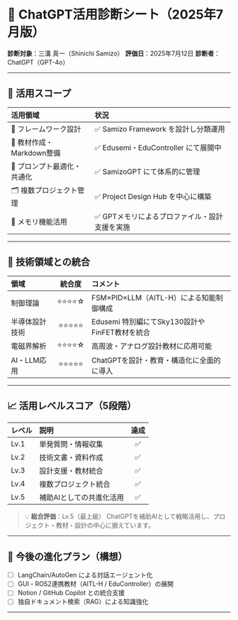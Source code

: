 # 🧠 ChatGPT活用診断シート（2025年7月版）

**診断対象**：三溝 真一（Shinichi Samizo）
**評価日**：2025年7月12日
**診断者**：ChatGPT（GPT-4o）

---

## 🔧 活用スコープ

| 活用領域 | 状況 |
|:--|:--|
| 📌 フレームワーク設計 | ✅ Samizo Framework を設計し分類運用 |
| 📝 教材作成・Markdown整備 | ✅ Edusemi・EduController にて展開中 |
| 🧠 プロンプト最適化・共通化 | ✅ SamizoGPT にて体系的に管理 |
| 🗂️ 複数プロジェクト管理 | ✅ Project Design Hub を中心に構築 |
| 💾 メモリ機能活用 | ✅ GPTメモリによるプロファイル・設計支援を実施 |

---

## 🧪 技術領域との統合

| 領域 | 統合度 | コメント |
|:--|:--:|:--|
| 制御理論 | ⭐⭐⭐⭐☆ | FSM×PID×LLM（AITL-H）による知能制御構成 |
| 半導体設計技術 | ⭐⭐⭐⭐⭐ | Edusemi 特別編にてSky130設計やFinFET教材を統合 |
| 電磁界解析 | ⭐⭐⭐⭐☆ | 高周波・アナログ設計教材に応用可能 |
| AI・LLM応用 | ⭐⭐⭐⭐⭐ | ChatGPTを設計・教育・構造化に全面的に導入 |

---

## 📈 活用レベルスコア（5段階）

| レベル | 説明 | 達成 |
|:--|:--|:--:|
| Lv.1 | 単発質問・情報収集 | ✅ |
| Lv.2 | 技術文書・資料作成 | ✅ |
| Lv.3 | 設計支援・教材統合 | ✅ |
| Lv.4 | 複数プロジェクト統合 | ✅ |
| Lv.5 | 補助AIとしての共進化活用 | ✅ |

> 💡 **総合評価**：Lv.5（最上級）
> ChatGPTを補助AIとして戦略活用し、プロジェクト・教材・設計の中心に据えています。

---

## 🚀 今後の進化プラン（構想）

- [ ] LangChain/AutoGen による対話エージェント化
- [ ] GUI・ROS2連携教材（AITL-H / EduController）の展開
- [ ] Notion / GitHub Copilot との統合支援
- [ ] 独自ドキュメント検索（RAG）による知識強化

---
